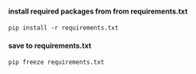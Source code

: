 #### install required packages from from requirements.txt

`pip install -r requirements.txt`

#### save to requirements.txt
`pip freeze requirements.txt`
